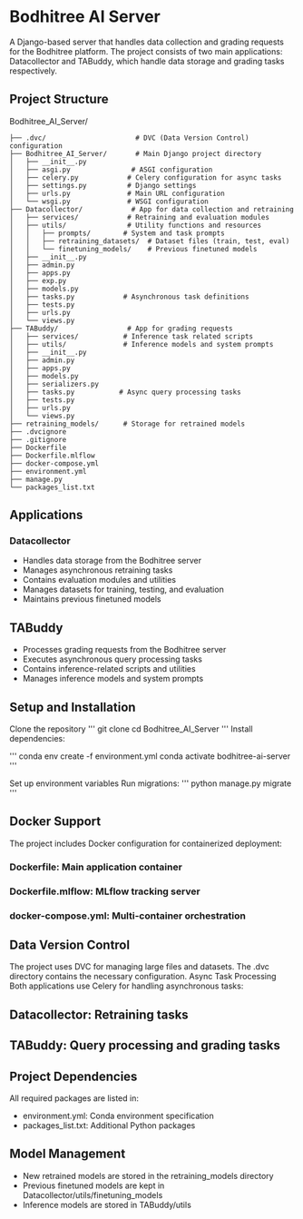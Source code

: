 # Bodhitree AI Server
A Django-based server that handles data collection and grading requests for the Bodhitree platform. The project consists of two main applications: Datacollector and TABuddy, which handle data storage and grading tasks respectively.
## Project Structure
Bodhitree_AI_Server/

    ├── .dvc/                      # DVC (Data Version Control) configuration
    ├── Bodhitree_AI_Server/       # Main Django project directory
    │   ├── __init__.py
    │   ├── asgi.py               # ASGI configuration
    │   ├── celery.py            # Celery configuration for async tasks
    │   ├── settings.py          # Django settings
    │   ├── urls.py              # Main URL configuration
    │   └── wsgi.py              # WSGI configuration
    ├── Datacollector/            # App for data collection and retraining
    │   ├── services/            # Retraining and evaluation modules
    │   ├── utils/               # Utility functions and resources
    │   │   ├── prompts/        # System and task prompts
    │   │   ├── retraining_datasets/  # Dataset files (train, test, eval)
    │   │   └── finetuning_models/    # Previous finetuned models
    │   ├── __init__.py
    │   ├── admin.py
    │   ├── apps.py
    │   ├── exp.py
    │   ├── models.py
    │   ├── tasks.py            # Asynchronous task definitions
    │   ├── tests.py
    │   ├── urls.py
    │   └── views.py
    ├── TABuddy/                 # App for grading requests
    │   ├── services/           # Inference task related scripts
    │   ├── utils/              # Inference models and system prompts
    │   ├── __init__.py
    │   ├── admin.py
    │   ├── apps.py
    │   ├── models.py
    │   ├── serializers.py
    │   ├── tasks.py           # Async query processing tasks
    │   ├── tests.py
    │   ├── urls.py
    │   └── views.py
    ├── retraining_models/      # Storage for retrained models
    ├── .dvcignore
    ├── .gitignore
    ├── Dockerfile
    ├── Dockerfile.mlflow
    ├── docker-compose.yml
    ├── environment.yml
    ├── manage.py
    └── packages_list.txt

## Applications
### Datacollector

- Handles data storage from the Bodhitree server
- Manages asynchronous retraining tasks
- Contains evaluation modules and utilities
- Manages datasets for training, testing, and evaluation
- Maintains previous finetuned models

## TABuddy

- Processes grading requests from the Bodhitree server
- Executes asynchronous query processing tasks
- Contains inference-related scripts and utilities
- Manages inference models and system prompts

## Setup and Installation

Clone the repository
''' git clone <repository-URL>
    cd Bodhitree_AI_Server
'''
Install dependencies:

'''
conda env create -f environment.yml
conda activate bodhitree-ai-server
'''

Set up environment variables
Run migrations:
'''
python manage.py migrate
'''

## Docker Support
The project includes Docker configuration for containerized deployment:

### Dockerfile: Main application container
### Dockerfile.mlflow: MLflow tracking server
### docker-compose.yml: Multi-container orchestration

## Data Version Control
The project uses DVC for managing large files and datasets. The .dvc directory contains the necessary configuration.
Async Task Processing
Both applications use Celery for handling asynchronous tasks:

## Datacollector: Retraining tasks
## TABuddy: Query processing and grading tasks

## Project Dependencies
All required packages are listed in:

- environment.yml: Conda environment specification
- packages_list.txt: Additional Python packages

## Model Management

- New retrained models are stored in the retraining_models directory
- Previous finetuned models are kept in Datacollector/utils/finetuning_models
- Inference models are stored in TABuddy/utils